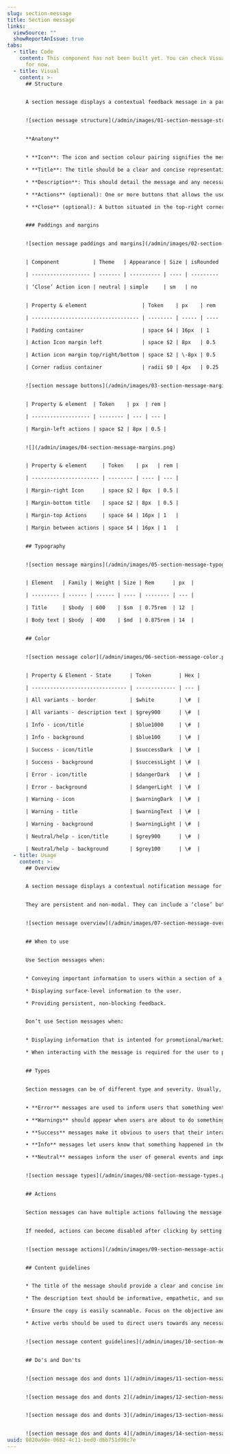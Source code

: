 ```yaml
---
slug: section-message
title: Section message
links:
  viewSource: ""
  showReportAnIssue: true
tabs:
  - title: Code
    content: This component has not been built yet. You can check Visual and Usage
      for now.
  - title: Visual
    content: >-
      ## Structure


      A section message displays a contextual feedback message in a particular section of the page. They’re persistent and nonmodal. It can include a ‘close’ button to be dismissed, allowing the user to either ignore them or interact with them at any time.


      ![section message structure](/admin/images/01-section-message-structure.png "section message structure")


      **Anatony**


      * **Icon**: The icon and section colour pairing signifies the message type and is available in pre-defined styles for each message type.  

      * **Title**: The title should be a clear and concise representation of the message's purpose.   

      * **Description**: This should detail the message and any necessary actions for the user to take, if any. The message should remain as brief as possible.   

      * **Actions** (optional): One or more buttons that allows the user to take action.

      * **Close** (optional): A button situated in the top-right corner that lets users dismiss the message.


      ### Paddings and margins


      ![section message paddings and margins](/admin/images/02-section-message-paddings-and-margins.png "section message paddings and margins")


      | Component           | Theme   | Appearance | Size | isRounded |

      | ------------------- | ------- | ---------- | ---- | --------- |

      | ‘Close’ Action icon | neutral | simple     | sm   | no        |


      | Property & element                  | Token    | px    | rem  |

      | ----------------------------------- | -------- | ----- | ---- |

      | Padding container                   | space $4 | 16px  | 1    |

      | Action Icon margin left             | space $2 | 8px   | 0.5  |

      | Action icon margin top/right/bottom | space $2 | \-8px | 0.5  |

      | Corner radius container             | radii $0 | 4px   | 0.25 |


      ![section message buttons](/admin/images/03-section-message-margin-buttons.png "section message buttons")


      | Property & element  | Token    | px  | rem |

      | ------------------- | -------- | --- | --- |

      | Margin-left actions | space $2 | 8px | 0.5 |


      ![](/admin/images/04-section-message-margins.png)


      | Property & element     | Token    | px   | rem |

      | ---------------------- | -------- | ---- | --- |

      | Margin-right Icon      | space $2 | 8px  | 0.5 |

      | Margin-bottom title    | space $2 | 8px  | 0.5 |

      | Margin-top Actions     | space $4 | 16px | 1   |

      | Margin between actions | space $4 | 16px | 1   |


      ## Typography


      ![section message margins](/admin/images/05-section-message-typography.png "section message margins")


      | Element   | Family | Weight | Size | Rem      | px  |

      | --------- | ------ | ------ | ---- | -------- | --- |

      | Title     | $body  | 600    | $sm  | 0.75rem  | 12  |

      | Body text | $body  | 400    | $md  | 0.875rem | 14  |


      ## Color


      ![section message color](/admin/images/06-section-message-color.png "section message color")


      | Property & Element - State      | Token         | Hex |

      | ------------------------------- | ------------- | --- |

      | All variants - border           | $white        | \#  |

      | All variants - description text | $grey900      | \#  |

      | Info - icon/title               | $blue1000     | \#  |

      | Info - background               | $blue100      | \#  |

      | Success - icon/title            | $successDark  | \#  |

      | Success - background            | $successLight | \#  |

      | Error - icon/title              | $dangerDark   | \#  |

      | Error - background              | $dangerLight  | \#  |

      | Warning - icon                  | $warningDark  | \#  |

      | Warning - title                 | $warningText  | \#  |

      | Warning - background            | $warningLight | \#  |

      | Neutral/help - icon/title       | $grey900      | \#  |

      | Neutral/help - background       | $grey100      | \#  |
  - title: Usage
    content: >-
      ## Overview


      A section message displays a contextual notification message for communicating with the user in a particular section of the page, attracting user’s attention without interrupting the user’s task.  


      They are persistent and non-modal. They can include a ‘close’ button to be dismissed, allowing the user to either ignore them or interact with them at any time.


      ![section message overview](/admin/images/07-section-message-overview.png "section message overview")


      ## When to use


      Use Section messages when:  


      * Conveying important information to users within a section of a page without blocking any other part of the interface or disrupting the flow. 

      * Displaying surface-level information to the user.

      * Providing persistent, non-blocking feedback. 


      Don’t use Section messages when:  


      * Displaying information that is intented for promotional/marketing purposes. Use Promo banner instead.   

      * When interacting with the message is required for the user to proceed with a task or flow. Use Dialog instead.


      ## Types


      Section messages can be of different type and severity. Usually, you’ll want to differentiate between at least five types of messages:  


      • **Error** messages are used to inform users that something went wrong and help them out.\

      • **Warnings** should appear when users are about to do something that is destructive or when the result of an action is unexpected, but isn't an error.\

      • **Success** messages make it obvious to users that their interaction with your application was successful and also help communicate positive messages.\

      • **Info** messages let users know that something happened in the system that wasn't out of the ordinary or unexpected and usually isn't tied to user interaction like "Verify your e-mail to unlock all features".\

      • **Neutral** messages inform the user of general events and important information related to a page or section.


      ![section message types](/admin/images/08-section-message-types.png "section message types")


      ## Actions


      Section messages can have multiple actions following the message. These actions can be links when referencing to a separate site, by specifying the href property, or Buttons, when no href is supplied.  


      If needed, actions can become disabled after clicking by setting disabled: true in the action data.


      ![section message actions](/admin/images/09-section-message-actions.png "section message actions")


      ## Content guidelines


      * The title of the message should provide a clear and concise indication of the  reason for the message

      * The description text should be informative, empathetic, and succinctly convey the message.

      * Ensure the copy is easily scannable. Focus on the objective and limit the number of concepts in each sentence.

      * Active verbs should be used to direct users towards any necessary actions.


      ![section message content guidelines](/admin/images/10-section-message-content.png "section message content guidelines")


      ## Do's and Don'ts


      ![section message dos and donts 1](/admin/images/11-section-message-dos-and-donts.png "section message dos and donts 1")


      ![section message dos and donts 2](/admin/images/12-section-message-dos-and-donts.png "section message dos and donts 2")


      ![section message dos and donts 3](/admin/images/13-section-message-dos-and-donts.png "section message dos and donts 3")


      ![section message dos and donts 4](/admin/images/14-section-message-dos-and-donts.png "section message dos and donts 4")
uuid: 0820a98e-0682-4c11-bed0-d6b751d98c7e
---
```

